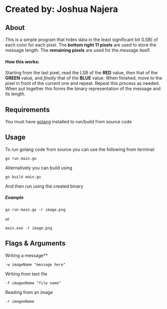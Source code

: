 # Created by: Joshua Najera

About
----
This is a simple program that hides data in the least significant bit (LSB) of each color for each pixel. The **bottom right 11 pixels** are used to store the message length. The **remaining pixels** are used for the message itself.

#### How this works:

Starting from the last pixel, read the LSB of the **RED** value, *then* that of the **GREEN** value, and *finally* that of the **BLUE** value. When finished, move to the pixel in front of the current one and repeat. Repeat this process as needed. When put together this forms the binary representation of the message and its length.


Requirements
----
You must have [golang](https://golang.org/) installed to run/build from source code 

Usage
----
To run golang code from source you can use the following from terminal:

    go run main.go

Alternatively you can build using

    go build main.go

And then run using the created binary

##### Example

    go run main.go -r image.png

or

    main.exe -r image.png

Flags & Arguments
----
Writing a message**

    -w imageName "message here"

Writing from text file

    -f imageeName "file name"

Reading from an image

    -r imageeName